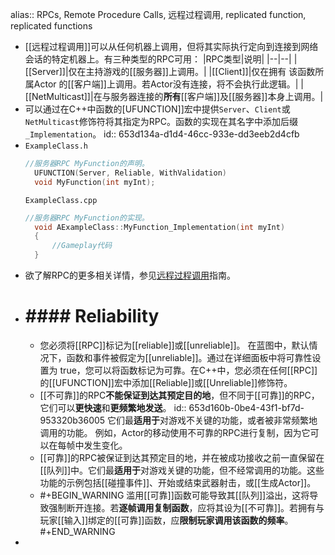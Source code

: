 alias:: RPCs, Remote Procedure Calls, 远程过程调用, replicated function, replicated functions

- [[远程过程调用]]可以从任何机器上调用，但将其实际执行定向到连接到网络会话的特定机器上。有三种类型的RPC可用：
  |RPC类型|说明|
  |--|--|
  |[[Server]]|仅在主持游戏的[[服务器]]上调用。|
  |[[Client]]|仅在拥有 该函数所属Actor 的[[客户端]]上调用。若Actor没有连接，将不会执行此逻辑。|
  |[[NetMulticast]]|在与服务器连接的**所有**[[客户端]]及[[服务器]]本身上调用。|
- 可以通过在C++中函数的[UFUNCTION]]宏中提供`Server`、`Client`或`NetMulticast`修饰符将其指定为RPC。函数的实现在其名字中添加后缀 `_Implementation`。
  id:: 653d134a-d1d4-46cc-933e-dd3eeb2d4cfb
- `ExampleClass.h`
  ``` cpp 
  //服务器RPC MyFunction的声明。
    UFUNCTION(Server, Reliable, WithValidation)
    void MyFunction(int myInt);
  ```
  `ExampleClass.cpp`
  ```cpp 
  //服务器RPC MyFunction的实现。
    void AExampleClass::MyFunction_Implementation(int myInt)
    {
        //Gameplay代码
    }
  ```
- 欲了解RPC的更多相关详情，参见[远程过程调用](https://docs.unrealengine.com/5.3/zh-CN/rpcs-in-unreal-engine)指南。
- # #### Reliability
	- 您必须将[[RPC]]标记为[[reliable]]或[[unreliable]]。
	  在蓝图中，默认情况下，函数和事件被假定为[[unreliable]]。通过在详细面板中将可靠性设置为 true，您可以将函数标记为可靠。在C++中，您必须在任何[[RPC]]的[[UFUNCTION]]宏中添加[[Reliable]]或[[Unreliable]]修饰符。
	- [[不可靠]]的RPC**不能保证到达其预定目的地**，但不同于[[可靠]]的RPC，它们可以**更快速**和**更频繁地发送**。
	  id:: 653d160b-0be4-43f1-bf7d-953320b36005
	  它们最**适用于**对游戏不关键的功能，或者被非常频繁地调用的功能。
	  例如，Actor的移动使用不可靠的RPC进行复制，因为它可以在每帧中发生变化。
	- [[可靠]]的RPC被保证到达其预定目的地，并在被成功接收之前一直保留在[[队列]]中。它们最**适用于**对游戏关键的功能，但不经常调用的功能。这些功能的示例包括[[碰撞事件]]、开始或结束武器射击，或[[生成Actor]]。
	- #+BEGIN_WARNING
	  滥用[[可靠]]函数可能导致其[[队列]]溢出，这将导致强制断开连接。若**逐帧调用复制函数**，应将其设为[[不可靠]]。若拥有与玩家[[输入]]绑定的[[可靠]]函数，应**限制玩家调用该函数的频率**。
	  #+END_WARNING
-
